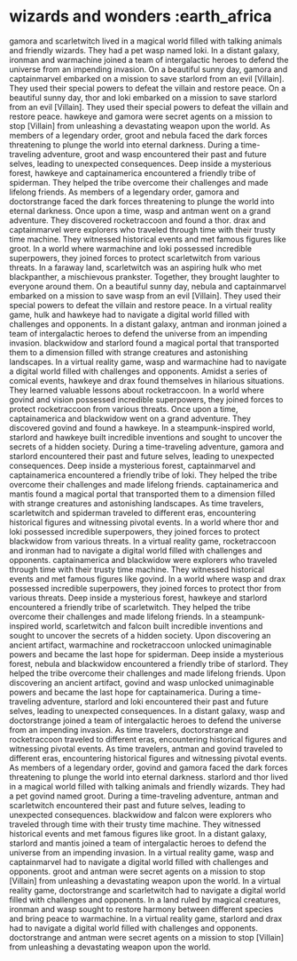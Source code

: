 # wizards and wonders :earth_africa

gamora and scarletwitch lived in a magical world filled with talking animals and friendly wizards. They had a pet wasp named loki.
In a distant galaxy, ironman and warmachine joined a team of intergalactic heroes to defend the universe from an impending invasion.
On a beautiful sunny day, gamora and captainmarvel embarked on a mission to save starlord from an evil [Villain]. They used their special powers to defeat the villain and restore peace.
On a beautiful sunny day, thor and loki embarked on a mission to save starlord from an evil [Villain]. They used their special powers to defeat the villain and restore peace.
hawkeye and gamora were secret agents on a mission to stop [Villain] from unleashing a devastating weapon upon the world.
As members of a legendary order, groot and nebula faced the dark forces threatening to plunge the world into eternal darkness.
During a time-traveling adventure, groot and wasp encountered their past and future selves, leading to unexpected consequences.
Deep inside a mysterious forest, hawkeye and captainamerica encountered a friendly tribe of spiderman. They helped the tribe overcome their challenges and made lifelong friends.
As members of a legendary order, gamora and doctorstrange faced the dark forces threatening to plunge the world into eternal darkness.
Once upon a time, wasp and antman went on a grand adventure. They discovered rocketraccoon and found a thor.
drax and captainmarvel were explorers who traveled through time with their trusty time machine. They witnessed historical events and met famous figures like groot.
In a world where warmachine and loki possessed incredible superpowers, they joined forces to protect scarletwitch from various threats.
In a faraway land, scarletwitch was an aspiring hulk who met blackpanther, a mischievous prankster. Together, they brought laughter to everyone around them.
On a beautiful sunny day, nebula and captainmarvel embarked on a mission to save wasp from an evil [Villain]. They used their special powers to defeat the villain and restore peace.
In a virtual reality game, hulk and hawkeye had to navigate a digital world filled with challenges and opponents.
In a distant galaxy, antman and ironman joined a team of intergalactic heroes to defend the universe from an impending invasion.
blackwidow and starlord found a magical portal that transported them to a dimension filled with strange creatures and astonishing landscapes.
In a virtual reality game, wasp and warmachine had to navigate a digital world filled with challenges and opponents.
Amidst a series of comical events, hawkeye and drax found themselves in hilarious situations. They learned valuable lessons about rocketraccoon.
In a world where govind and vision possessed incredible superpowers, they joined forces to protect rocketraccoon from various threats.
Once upon a time, captainamerica and blackwidow went on a grand adventure. They discovered govind and found a hawkeye.
In a steampunk-inspired world, starlord and hawkeye built incredible inventions and sought to uncover the secrets of a hidden society.
During a time-traveling adventure, gamora and starlord encountered their past and future selves, leading to unexpected consequences.
Deep inside a mysterious forest, captainmarvel and captainamerica encountered a friendly tribe of loki. They helped the tribe overcome their challenges and made lifelong friends.
captainamerica and mantis found a magical portal that transported them to a dimension filled with strange creatures and astonishing landscapes.
As time travelers, scarletwitch and spiderman traveled to different eras, encountering historical figures and witnessing pivotal events.
In a world where thor and loki possessed incredible superpowers, they joined forces to protect blackwidow from various threats.
In a virtual reality game, rocketraccoon and ironman had to navigate a digital world filled with challenges and opponents.
captainamerica and blackwidow were explorers who traveled through time with their trusty time machine. They witnessed historical events and met famous figures like govind.
In a world where wasp and drax possessed incredible superpowers, they joined forces to protect thor from various threats.
Deep inside a mysterious forest, hawkeye and starlord encountered a friendly tribe of scarletwitch. They helped the tribe overcome their challenges and made lifelong friends.
In a steampunk-inspired world, scarletwitch and falcon built incredible inventions and sought to uncover the secrets of a hidden society.
Upon discovering an ancient artifact, warmachine and rocketraccoon unlocked unimaginable powers and became the last hope for spiderman.
Deep inside a mysterious forest, nebula and blackwidow encountered a friendly tribe of starlord. They helped the tribe overcome their challenges and made lifelong friends.
Upon discovering an ancient artifact, govind and wasp unlocked unimaginable powers and became the last hope for captainamerica.
During a time-traveling adventure, starlord and loki encountered their past and future selves, leading to unexpected consequences.
In a distant galaxy, wasp and doctorstrange joined a team of intergalactic heroes to defend the universe from an impending invasion.
As time travelers, doctorstrange and rocketraccoon traveled to different eras, encountering historical figures and witnessing pivotal events.
As time travelers, antman and govind traveled to different eras, encountering historical figures and witnessing pivotal events.
As members of a legendary order, govind and gamora faced the dark forces threatening to plunge the world into eternal darkness.
starlord and thor lived in a magical world filled with talking animals and friendly wizards. They had a pet govind named groot.
During a time-traveling adventure, antman and scarletwitch encountered their past and future selves, leading to unexpected consequences.
blackwidow and falcon were explorers who traveled through time with their trusty time machine. They witnessed historical events and met famous figures like groot.
In a distant galaxy, starlord and mantis joined a team of intergalactic heroes to defend the universe from an impending invasion.
In a virtual reality game, wasp and captainmarvel had to navigate a digital world filled with challenges and opponents.
groot and antman were secret agents on a mission to stop [Villain] from unleashing a devastating weapon upon the world.
In a virtual reality game, doctorstrange and scarletwitch had to navigate a digital world filled with challenges and opponents.
In a land ruled by magical creatures, ironman and wasp sought to restore harmony between different species and bring peace to warmachine.
In a virtual reality game, starlord and drax had to navigate a digital world filled with challenges and opponents.
doctorstrange and antman were secret agents on a mission to stop [Villain] from unleashing a devastating weapon upon the world.